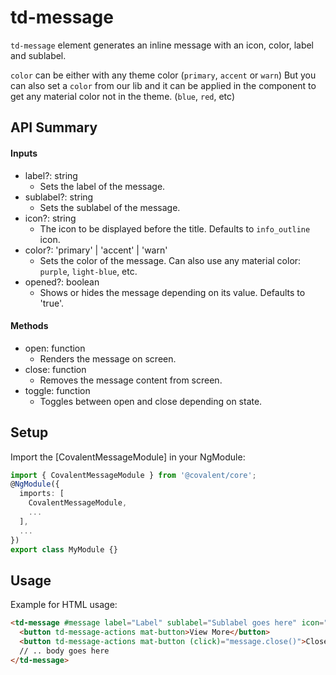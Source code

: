 # td-message

`td-message` element generates an inline message with an icon, color, label and sublabel.

`color` can be either with any theme color (`primary`, `accent` or `warn`)
But you can also set a `color` from our lib and it can be applied in the component to get any material color not in the theme. (`blue`, `red`, etc)

## API Summary

#### Inputs

+ label?: string
  + Sets the label of the message.
+ sublabel?: string
  + Sets the sublabel of the message.
+ icon?: string
  + The icon to be displayed before the title. Defaults to `info_outline` icon.
+ color?: 'primary' | 'accent' | 'warn'
  + Sets the color of the message. Can also use any material color: `purple`, `light-blue`, etc.
+ opened?: boolean
  + Shows or hides the message depending on its value. Defaults to 'true'.

#### Methods

+ open: function 
  + Renders the message on screen.
+ close: function
  +  Removes the message content from screen.
+ toggle: function
  +  Toggles between open and close depending on state.

## Setup

Import the [CovalentMessageModule] in your NgModule:

```typescript
import { CovalentMessageModule } from '@covalent/core';
@NgModule({
  imports: [
    CovalentMessageModule,
    ...
  ],
  ...
})
export class MyModule {}
```

## Usage

Example for HTML usage:

```html
<td-message #message label="Label" sublabel="Sublabel goes here" icon="warning" color="primary | blue | red" [opened]="true">
  <button td-message-actions mat-button>View More</button>
  <button td-message-actions mat-button (click)="message.close()">Close</button>
  // .. body goes here
</td-message>  
```
